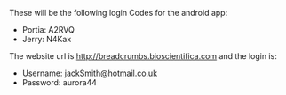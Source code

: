 These will be the following login Codes for the android app:
* Portia:  A2RVQ
* Jerry:   N4Kax

The website url is http://breadcrumbs.bioscientifica.com and the login is:

* Username: jackSmith@hotmail.co.uk
* Password: aurora44
